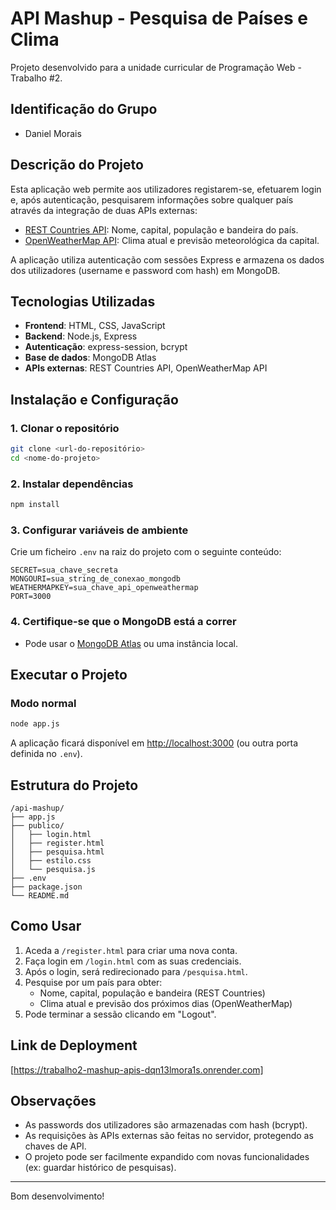 # API Mashup - Pesquisa de Países e Clima

Projeto desenvolvido para a unidade curricular de Programação Web - Trabalho #2.

## Identificação do Grupo

* Daniel Morais

## Descrição do Projeto

Esta aplicação web permite aos utilizadores registarem-se, efetuarem login e, após autenticação, pesquisarem informações sobre qualquer país através da integração de duas APIs externas:

* [REST Countries API](https://restcountries.com): Nome, capital, população e bandeira do país.
* [OpenWeatherMap API](https://openweathermap.org/): Clima atual e previsão meteorológica da capital.

A aplicação utiliza autenticação com sessões Express e armazena os dados dos utilizadores (username e password com hash) em MongoDB.

## Tecnologias Utilizadas

* **Frontend**: HTML, CSS, JavaScript
* **Backend**: Node.js, Express
* **Autenticação**: express-session, bcrypt
* **Base de dados**: MongoDB Atlas
* **APIs externas**: REST Countries API, OpenWeatherMap API

## Instalação e Configuração

### 1. Clonar o repositório

```bash
git clone <url-do-repositório>
cd <nome-do-projeto>
```

### 2. Instalar dependências

```bash
npm install
```

### 3. Configurar variáveis de ambiente

Crie um ficheiro `.env` na raiz do projeto com o seguinte conteúdo:

```env
SECRET=sua_chave_secreta
MONGOURI=sua_string_de_conexao_mongodb
WEATHERMAPKEY=sua_chave_api_openweathermap
PORT=3000
```

### 4. Certifique-se que o MongoDB está a correr

* Pode usar o [MongoDB Atlas](https://www.mongodb.com/cloud/atlas) ou uma instância local.

## Executar o Projeto

### Modo normal

```bash
node app.js
```

A aplicação ficará disponível em [http://localhost:3000](http://localhost:3000) (ou outra porta definida no `.env`).

## Estrutura do Projeto

```
/api-mashup/
├── app.js
├── publico/
│   ├── login.html
│   ├── register.html
│   ├── pesquisa.html
│   ├── estilo.css
│   └── pesquisa.js
├── .env
├── package.json
└── README.md
```

## Como Usar

1. Aceda a `/register.html` para criar uma nova conta.
2. Faça login em `/login.html` com as suas credenciais.
3. Após o login, será redirecionado para `/pesquisa.html`.
4. Pesquise por um país para obter:
   * Nome, capital, população e bandeira (REST Countries)
   * Clima atual e previsão dos próximos dias (OpenWeatherMap)
5. Pode terminar a sessão clicando em "Logout".

## Link de Deployment

\[https://trabalho2-mashup-apis-dqn13lmora1s.onrender.com]

## Observações

* As passwords dos utilizadores são armazenadas com hash (bcrypt).
* As requisições às APIs externas são feitas no servidor, protegendo as chaves de API.
* O projeto pode ser facilmente expandido com novas funcionalidades (ex: guardar histórico de pesquisas).

---

Bom desenvolvimento!
